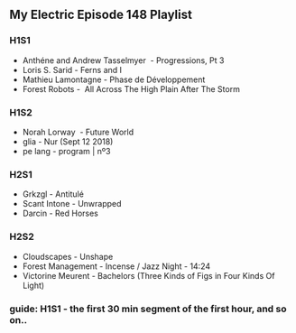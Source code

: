 ## My Electric Episode 148 Playlist

### H1S1
* Anthéne and Andrew Tasselmyer  - Progressions, Pt 3
* Loris S. Sarid - Ferns and I
* Mathieu Lamontagne - Phase de Développement
* Forest Robots -  All Across The High Plain After The Storm

### H1S2
* Norah Lorway  - Future World
* glia - Nur (Sept 12 2018)
* pe lang - program | nº3

### H2S1
* Grkzgl - Antitulé
* Scant Intone - Unwrapped
* Darcin - Red Horses

### H2S2
* Cloudscapes - Unshape
* Forest Management - Incense / Jazz Night - 14:24
* Victorine Meurent - Bachelors (Three Kinds of Figs in Four Kinds Of Light)

### guide: H1S1 - the first 30 min segment of the first hour, and so on..
